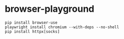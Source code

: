 # browser-playground
```
pip install browser-use
playwright install chromium --with-deps --no-shell
pip install httpx[socks]
```
